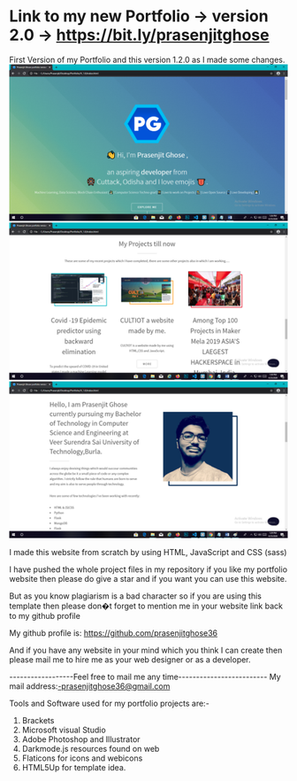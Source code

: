 # Link to my new Portfolio -> version 2.0 -> https://bit.ly/prasenjitghose                                 
First Version of my Portfolio and this version 1.2.0 as I made some changes.
![](images/web_1.png)
![](images/web_2.png)
![](images/web_3.png)

I made this website from scratch by using HTML, JavaScript and CSS (sass)


I have pushed the whole project files in my repository if you like my portfolio website then please do give a star and if you want you can use this website.

But as you know plagiarism is a bad character so if you are using this template then please don�t forget to mention me in your website link back to my github profile 

My github profile is:  https://github.com/prasenjitghose36

And if you have any website in your mind which you think I can create then please mail me to hire me as your web designer or as a developer.


------------------Feel free to mail me any time-------------------------
My mail address:-prasenjitghose36@gmail.com

Tools and Software used for my portfolio projects are:-
1. Brackets
2. Microsoft visual Studio
3. Adobe Photoshop and Illustrator
4. Darkmode.js resources found on web
5. Flaticons for icons and webicons
6. HTML5Up for template idea.



